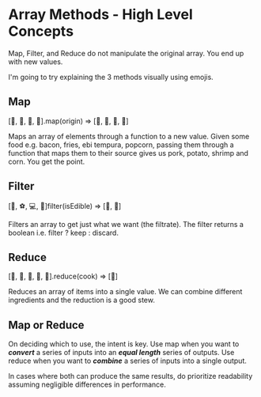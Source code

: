 # Array Methods - High Level Concepts

Map, Filter, and Reduce do not manipulate the original array. You end up with new values.

I'm going to try explaining the 3 methods visually using emojis.

## Map

[🥓, 🍟, 🍤, 🍿].map(origin) => [🐷, 🥔, 🦐, 🌽]

Maps an array of elements through a function to a new value. Given some food e.g. bacon, fries, ebi tempura, popcorn, passing them through a function that maps them to their source gives us pork, potato, shrimp and corn. You get the point.

## Filter

[🍔, ⚽️, 💻, 🥝]filter(isEdible) => [🍔, 🥝]

Filters an array to get just what we want (the filtrate). The filter returns a boolean i.e. filter ? keep : discard.

## Reduce

[🍄, 🥕, 🥚, 🌿, 🍗].reduce(cook) => [🍲]

Reduces an array of items into a single value. We can combine different ingredients and the reduction is a good stew.

## Map or Reduce

On deciding which to use, the intent is key. Use map when you want to **_convert_** a series of inputs into an **_equal length_** series of outputs. Use reduce when you want to **_combine_** a series of inputs into a single output.

In cases where both can produce the same results, do prioritize readability assuming negligible differences in performance.
